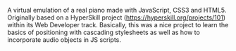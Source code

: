 A virtual emulation of a real piano made with JavaScript, CSS3 and HTML5. Originally based on a HyperSkill project (https://hyperskill.org/projects/101) within its Web Developer track.
Basically, this was a nice project to learn the basics of positioning with cascading stylesheets as well as how to incorporate audio objects in JS scripts.
